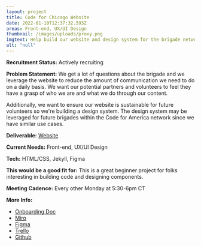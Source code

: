 ```yaml
---
layout: project
title: Code for Chicago Website
date: 2022-01-10T12:37:32.593Z
areas: Front-end, UX/UI Design
thumbnail: /images/uploads/proxy.png
imgtext: Help build our website and design system for the brigade network
alt: "null"
---
```

**Recruitment Status:** Actively recruiting

**Problem Statement:** We get a lot of questions about the brigade and we leverage the website to reduce the amount of communication we need to do on a daily basis. We want our potential partners and volunteers to feel they have a grasp of who we are and what we do through our content.

Additionally, we want to ensure our website is sustainable for future volunteers so we're building a design system. The design system may be leveraged for future brigades within the Code for America network since we have similar use cases.

**Deliverable:** [Website](https://codeforchicago.org/)

**Current Needs:** Front-end, UX/UI Design

**Tech:** HTML/CSS, Jekyll, Figma

**This would be a good fit for:** This is a great beginner project for folks interesting in building code and designing components.

**Meeting Cadence:** Every other Monday at 5:30-6pm CT

**More Info:**
- [Onboarding Doc](https://docs.google.com/document/d/1q-2HmpPKxeqxQdWINiEbK9b4i8kE8ifO9LHnO83Hg7Y/edit?usp=sharing)
- [Miro](https://miro.com/welcomeonboard/WXlFN0piRGcxcjFUMkVTSEJTSm5RMXFpbkMxSzdLeWs1M3JsejlDM3lmN3lqbHB1cXF5VU02YmVFRFdHZmtpSHwzMDc0NDU3MzUzMDA5MTkzMzM5?invite_link_id=606611865047)
- [Figma](https://www.figma.com/file/VQUJeqPPTpdxtls8VwPoxA/Code-for-Chicago?node-id=3076%3A2)
- [Trello](https://trello.com/b/R9csrAIP/meta-projects?filter=label:Voma)
- [Github](https://github.com/Code-For-Chicago/code-for-chicago-jekyll)